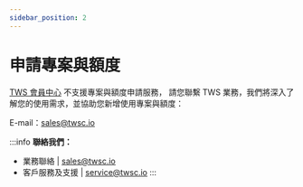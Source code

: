 ```yaml
---
sidebar_position: 2
---
```


# 申請專案與額度

[TWS 會員中心]((https://tws.twcc.ai/)) 不支援專案與額度申請服務，
請您聯繫 TWS 業務，我們將深入了解您的使用需求，並協助您新增使用專案與額度：

E-mail：<a href = "mailto: sales@twsc.io">sales@twsc.io</a>


:::info
**聯絡我們：**
- 業務聯絡 | <ins><a href = "mailto: sales@twsc.io">sales@twsc.io</a></ins>
- 客戶服務及支援 | <ins><a href = "mailto: sales@twsc.io">service@twsc.io</a></ins>
:::